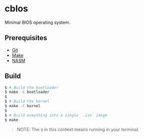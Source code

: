 # cblos

Minimal BIOS operating system.

## Prerequisites
* [Git](https://github.com/git/git)
* [Make](https://github.com/mirror/make)
* [NASM](https://github.com/netwide-assembler/nasm)

## Build
```sh
$ # Build the bootloader
$ make -C bootloader
$
$ # Build the kernel
$ make -C kernel
$
$ # Build eveything into a single `.iso` image
$ make
```
> NOTE: The `$` in this context means running in your terminal.
